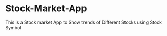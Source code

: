 # Stock-Market-App
This is a Stock market App to Show trends of Different Stocks using Stock Symbol
